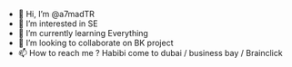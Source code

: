 - 👋 Hi, I’m @a7madTR
- 👀 I’m interested in SE
- 🌱 I’m currently learning Everything
- 💞️ I’m looking to collaborate on BK project
- 📫 How to reach me ? Habibi come to dubai /  business bay /  Brainclick

<!---
a7madTR/a7madTR is a ✨ special ✨ repository because its `README.md` (this file) appears on your GitHub profile.
You can click the Preview link to take a look at your changes.
--->

